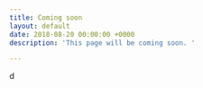 ```yaml
---
title: Coming soon
layout: default
date: 2018-08-20 00:00:00 +0000
description: 'This page will be coming soon. '

---
```

d